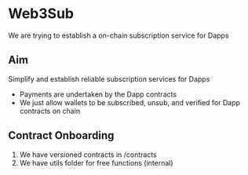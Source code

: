 # Web3Sub

We are trying to establish a on-chain subscription service for Dapps

## Aim

Simplify and establish reliable subscription services for Dapps

- Payments are undertaken by the Dapp contracts
- We just allow wallets to be subscribed, unsub, and verified for Dapp contracts on chain


## Contract Onboarding

1. We have versioned contracts in /contracts
2. We have utils folder for free functions (internal) 
